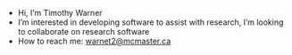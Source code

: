 - Hi, I’m Timothy Warner
- I’m interested in developing software to assist with research, I’m looking to collaborate on research software
- How to reach me: warnet2@mcmaster.ca

<!---
Timothy-J-Warner/Timothy-J-Warner is a ✨ special ✨ repository because its `README.md` (this file) appears on your GitHub profile.
You can click the Preview link to take a look at your changes.
--->
